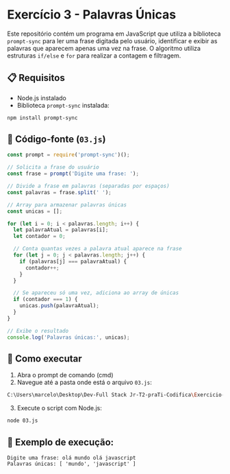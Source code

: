 
# Exercício 3 - Palavras Únicas

Este repositório contém um programa em JavaScript que utiliza a biblioteca `prompt-sync` para ler uma frase digitada pelo usuário, identificar e exibir as palavras que aparecem apenas uma vez na frase. O algoritmo utiliza estruturas `if/else` e `for` para realizar a contagem e filtragem.

## 📋 Requisitos

- Node.js instalado  
- Biblioteca `prompt-sync` instalada:
```bash
npm install prompt-sync
```
## 📄 Código-fonte (`03.js`)

```javascript
const prompt = require('prompt-sync')();

// Solicita a frase do usuário
const frase = prompt('Digite uma frase: ');

// Divide a frase em palavras (separadas por espaços)
const palavras = frase.split(' ');

// Array para armazenar palavras únicas
const unicas = [];

for (let i = 0; i < palavras.length; i++) {
  let palavraAtual = palavras[i];
  let contador = 0;

  // Conta quantas vezes a palavra atual aparece na frase
  for (let j = 0; j < palavras.length; j++) {
    if (palavras[j] === palavraAtual) {
      contador++;
    }
  }

  // Se apareceu só uma vez, adiciona ao array de únicas
  if (contador === 1) {
    unicas.push(palavraAtual);
  }
}

// Exibe o resultado
console.log('Palavras únicas:', unicas);

```

## 🚀 Como executar

1. Abra o prompt de comando (cmd)
2. Navegue até a pasta onde está o arquivo `03.js`:
```bash
C:\Users\marcelo\Desktop\Dev-Full Stack Jr-T2-praTi-Codifica\Exercicio-2-praTi-Codifica\Seção-1-Estruturas-Controle-Avançadas\Palavras-Unicas

```
3. Execute o script com Node.js:
```bash
node 03.js
```

## 📌 Exemplo de execução:

```
Digite uma frase: olá mundo olá javascript
Palavras únicas: [ 'mundo', 'javascript' ]

```
